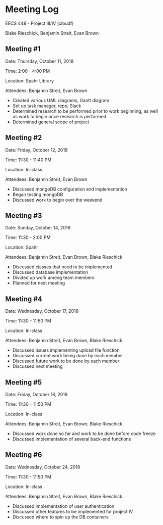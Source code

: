 # Meeting Log
EECS 448 - Project III/IV (cloudf)

Blake Rieschick, Benjamin Streit, Evan Brown

## Meeting \#1
Date: Thursday, October 11, 2018

Time: 2:00 - 4:00 PM

Location: Spahr Library

Attendees: Benjamin Streit, Evan Brown

  * Created various UML diagrams, Gantt diagram
  * Set up task manager, repo, Slack
  * Determined research to be performed prior to work beginning,
    as well as work to begin once research is performed
  * Determined general scope of project

## Meeting \#2
Date: Friday, October 12, 2018

Time: 11:30 - 11:40 PM

Location: In-class

Attendees: Benjamin Streit, Evan Brown

  * Discussed mongoDB configuration and implementation
  * Began testing mongoDB
  * Discussed work to begin over the weekend

## Meeting \#3
Date: Sunday, October 14, 2018

Time: 11:30 - 2:00 PM

Location: Spahr

Attendees: Benjamin Streit, Evan Brown, Blake Rieschick

  * Discussed classes that need to be implemented
  * Discussed database implementation
  * Divided up work among team members
  * Planned for next meeting

## Meeting \#4
Date: Wednesday, October 17, 2018

Time: 11:30 - 11:50 PM

Location: In-class

Attendees: Benjamin Streit, Evan Brown, Blake Rieschick

  * Discussed issues implementing upload file function
  * Discussed current work being done by each member
  * Discussed future work to be done by each member
  * Discussed next meeting

## Meeting \#5
Date: Friday, October 18, 2018

Time: 11:30 - 11:50 PM

Location: In-class

Attendees: Benjamin Streit, Evan Brown, Blake Rieschick

  * Discussed work done so far and work to be done before code freeze
  * Discussed implementation of several back-end functions

## Meeting \#6
Date: Wednesday, October 24, 2018

Time: 11:30 - 11:50 PM

Location: In-class

Attendees: Benjamin Streit, Evan Brown, Blake Rieschick

  * Discussed implementation of user authentication
  * Discussed other features to be implemented for project IV
  * Discussed where to spin up the DB containers
